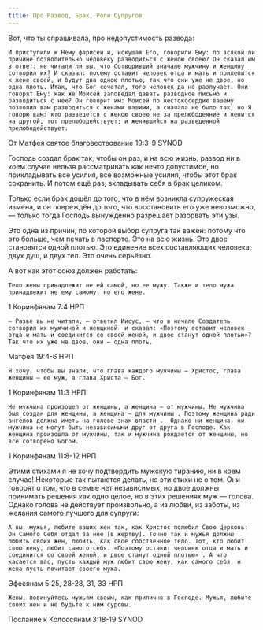 ```yaml
---
title: Про Развод, Брак, Роли Супругов
---
```

Вот, что ты спрашивала, про недопустимость развода:

```
И приступили к Нему фарисеи и, искушая Его, говорили Ему: по всякой ли причине позволительно человеку разводиться с женою своею? Он сказал им в ответ: не читали ли вы, что Сотворивший вначале мужчину и женщину сотворил их? И сказал: посему оставит человек отца и мать и прилепится к жене своей, и будут два одною плотью, так что они уже не двое, но одна плоть. Итак, что Бог сочетал, того человек да не разлучает. Они говорят Ему: как же Моисей заповедал давать разводное письмо и разводиться с нею? Он говорит им: Моисей по жестокосердию вашему позволил вам разводиться с женами вашими, а сначала не было так; но Я говорю вам: кто разведется с женою своею не за прелюбодеяние и женится на другой, тот прелюбодействует; и женившийся на разведенной прелюбодействует.
```
От Матфея святое благовествование 19:3‭-‬9 SYNOD

Господь создал брак так, чтобы он раз, и на всю жизнь; развод ни в коем случае нельзя рассматривать как нечто допустимое, но прикладывать все усилия, все возможные усилия, чтобы этот брак сохранить. И потом ещё раз, вкладывать себя в брак целиком.

Только если брак дошёл до того, что в нём возникла супружеская измена, и он повреждён до того, что восстановить его уже невозможно, — только тогда Господь вынужденно разрешает разорвать эти узы.

Это одна из причин, по которой выбор супруга так важен: потому что это больше, чем печать в паспорте. Это на всю жизнь. Это двое становятся одной плотью. Это единение всех составляющих человека: двух душ, и двух тел. Это очень серьёзно.

А вот как этот союз должен работать:

```
Тело жены принадлежит не ей самой, но ее мужу. Также и тело мужа принадлежит не ему самому, но его жене.
```
1 Коринфянам 7:4 НРП

```
– Разве вы не читали, – ответил Иисус, – что в начале Создатель сотворил их мужчиной и женщиной  и сказал: «Поэтому оставит человек отца и мать и соединится со своей женой, и двое станут одной плотью»?  Так что их уже не двое, они – одна плоть.
```
Матфея 19:4‭-‬6 НРП

```
Я хочу, чтобы вы знали, что глава каждого мужчины – Христос, глава женщины – ее муж, а глава Христа – Бог.
```
1 Коринфянам 11:3 НРП

```
Не мужчина произошел от женщины, а женщина – от мужчины. Не мужчина был создан для женщины, а женщина – для мужчины . Поэтому женщина ради ангелов должна иметь на голове знак власти .  Однако ни женщина, ни мужчина не могут быть независимыми друг от друга в Господе. Как женщина произошла от мужчины, так и мужчина рождается от женщины, но все сотворено Богом.
```
1 Коринфянам 11:8‭-‬12 НРП


Этими стихами я не хочу подтвердить мужскую тиранию, ни в коем случае! Некоторые так пытаются делать, но эти стихи не о том. Они говорят о том, что в семье нет независимых, но двое должны принимать решения как одно целое, но в этих решениях муж — голова. Однако голова не действует произвольно, а из любви, из заботы, из желания самого лучшего для супруги:

```
А вы, мужья, любите ваших жен так, как Христос полюбил Свою Церковь: Он Самого Себя отдал за нее [в жертву]. Точно так и мужья должны любить своих жен, любить, как свое собственное тело. Тот, кто любит свою жену, любит самого себя. «Поэтому оставит человек отца и мать и соединится со своей женой, и двое станут одной плотью» . А что касается вас, пусть каждый муж любит свою жену, как самого себя, и жена пусть почитает своего мужа.
```
Эфесянам 5:25‭, ‬28‭-‬28‭, ‬31‭, ‬33 НРП

```
Жены, повинуйтесь мужьям своим, как прилично в Господе. Мужья, любите своих жен и не будьте к ним суровы.
```
Послание к Колоссянам 3:18‭-‬19 SYNOD
